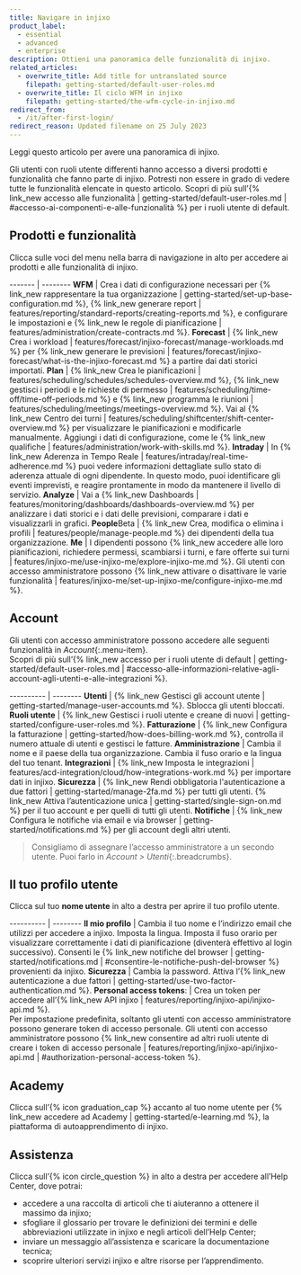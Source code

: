 ```yaml
---
title: Navigare in injixo
product_label:
  - essential
  - advanced
  - enterprise
description: Ottieni una panoramica delle funzionalità di injixo.
related_articles:
  - overwrite_title: Add title for untranslated source
    filepath: getting-started/default-user-roles.md
  - overwrite_title: Il ciclo WFM in injixo
    filepath: getting-started/the-wfm-cycle-in-injixo.md
redirect_from:
  - /it/after-first-login/
redirect_reason: Updated filename on 25 July 2023
---
```


Leggi questo articolo per avere una panoramica di injixo.

Gli utenti con ruoli utente differenti hanno accesso a diversi prodotti e funzionalità che fanno parte di injixo.
Potresti non essere in grado di vedere tutte le funzionalità elencate in questo articolo. Scopri di più sull’{% link_new accesso alle funzionalità | getting-started/default-user-roles.md | #accesso-ai-componenti-e-alle-funzionalità %} per i ruoli utente di default.  

## Prodotti e funzionalità

Clicca sulle voci del menu nella barra di navigazione in alto per accedere ai prodotti e alle funzionalità di injixo.

------- | --------
**WFM** | Crea i dati di configurazione necessari per {% link_new rappresentare la tua organizzazione | getting-started/set-up-base-configuration.md %}, {% link_new generare report | features/reporting/standard-reports/creating-reports.md %}, e configurare le impostazioni e {% link_new le regole di pianificazione | features/administration/create-contracts.md %}.<!-- todo: add anchor when article is retranslated -->
**Forecast** | {% link_new Crea i workload | features/forecast/injixo-forecast/manage-workloads.md %} per {% link_new generare le previsioni | features/forecast/injixo-forecast/what-is-the-injixo-forecast.md %} a partire dai dati storici importati.
**Plan** | {% link_new Crea le pianificazioni | features/scheduling/schedules/schedules-overview.md %}, {% link_new gestisci i periodi e le richieste di permesso | features/scheduling/time-off/time-off-periods.md %} e {% link_new programma le riunioni | features/scheduling/meetings/meetings-overview.md %}. Vai al {% link_new Centro dei turni | features/scheduling/shiftcenter/shift-center-overview.md %} per visualizzare le pianificazioni e modificarle manualmente. Aggiungi i dati di configurazione, come le {% link_new qualifiche | features/administration/work-with-skills.md %}.
**Intraday** | In {% link_new Aderenza in Tempo Reale | features/intraday/real-time-adherence.md %} puoi vedere informazioni dettagliate sullo stato di aderenza attuale di ogni dipendente. In questo modo, puoi identificare gli eventi imprevisti, e reagire prontamente in modo da mantenere il livello di servizio.
**Analyze** | Vai a {% link_new Dashboards | features/monitoring/dashboards/dashboards-overview.md %} per analizzare i dati storici e i dati delle previsioni, comparare i dati e visualizzarli in grafici.
**People**<span class="beta-icon">Beta</span> | {% link_new Crea, modifica o elimina i profili | features/people/manage-people.md %} dei dipendenti della tua organizzazione.
**Me** | I dipendenti possono {% link_new accedere alle loro pianificazioni, richiedere permessi, scambiarsi i turni, e fare offerte sui turni | features/injixo-me/use-injixo-me/explore-injixo-me.md %}. Gli utenti con accesso amministratore possono {% link_new attivare o disattivare le varie funzionalità | features/injixo-me/set-up-injixo-me/configure-injixo-me.md %}.

## Account

Gli utenti con accesso amministratore possono accedere alle seguenti funzionalità in _Account_{:.menu-item}.  
Scopri di più sull’{% link_new accesso per i ruoli utente di default | getting-started/default-user-roles.md | #accesso-alle-informazioni-relative-agli-account-agli-utenti-e-alle-integrazioni %}.

---------- | --------
**Utenti** | {% link_new Gestisci gli account utente | getting-started/manage-user-accounts.md %}. Sblocca gli utenti bloccati.
**Ruoli utente** | {% link_new Gestisci i ruoli utente e creane di nuovi | getting-started/configure-user-roles.md %}.
**Fatturazione** | {% link_new Configura la fatturazione | getting-started/how-does-billing-work.md %}, controlla il numero attuale di utenti e gestisci le fatture.
**Amministrazione** | Cambia il nome e il paese della tua organizzazione. Cambia il fuso orario e la lingua del tuo tenant.
**Integrazioni** | {% link_new Imposta le integrazioni | features/acd-integration/cloud/how-integrations-work.md %} per importare dati in injixo.
**Sicurezza** | {% link_new Rendi obbligatoria l'autenticazione a due fattori | getting-started/manage-2fa.md %} per tutti gli utenti. {% link_new Attiva l’autenticazione unica | getting-started/single-sign-on.md %} per il tuo account e per quelli di tutti gli utenti.
**Notifiche** | {% link_new Configura le notifiche via email e via browser | getting-started/notifications.md %} per gli account degli altri utenti.

> Consigliamo di assegnare l’accesso amministratore a un secondo utente. Puoi farlo in _Account > Utenti_{:.breadcrumbs}.

## Il tuo profilo utente

Clicca sul tuo **nome utente** in alto a destra per aprire il tuo profilo utente.

---------- | --------
**Il mio profilo** | Cambia il tuo nome e l’indirizzo email che utilizzi per accedere a injixo. Imposta la lingua. Imposta il fuso orario per visualizzare correttamente i dati di pianificazione (diventerà effettivo al login successivo). Consenti le {% link_new notifiche del browser | getting-started/notifications.md | #consentire-le-notifiche-push-del-browser %} provenienti da injixo.
**Sicurezza** | Cambia la password. Attiva l’{% link_new autenticazione a due fattori | getting-started/use-two-factor-authentication.md %}.
**Personal access tokens**: | Crea un token per accedere all’{% link_new API injixo | features/reporting/injixo-api/injixo-api.md %}.<br>Per impostazione predefinita, soltanto gli utenti con accesso amministratore possono generare token di accesso personale. Gli utenti con accesso amministratore possono {% link_new consentire ad altri ruoli utente di creare i token di accesso personale | features/reporting/injixo-api/injixo-api.md | #authorization-personal-access-token %}.

## Academy

Clicca sull’{% icon graduation_cap %} accanto al tuo nome utente per {% link_new accedere ad Academy | getting-started/e-learning.md %}, la piattaforma di autoapprendimento di injixo.

## Assistenza

Clicca sull’{% icon circle_question %} in alto a destra per accedere all’Help Center, dove potrai:

- accedere a una raccolta di articoli che ti aiuteranno a ottenere il massimo da injixo;
- sfogliare il glossario per trovare le definizioni dei termini e delle abbreviazioni utilizzate in injixo e negli articoli dell’Help Center;
- inviare un messaggio all’assistenza e scaricare la documentazione tecnica;
- scoprire ulteriori servizi injixo e altre risorse per l’apprendimento.